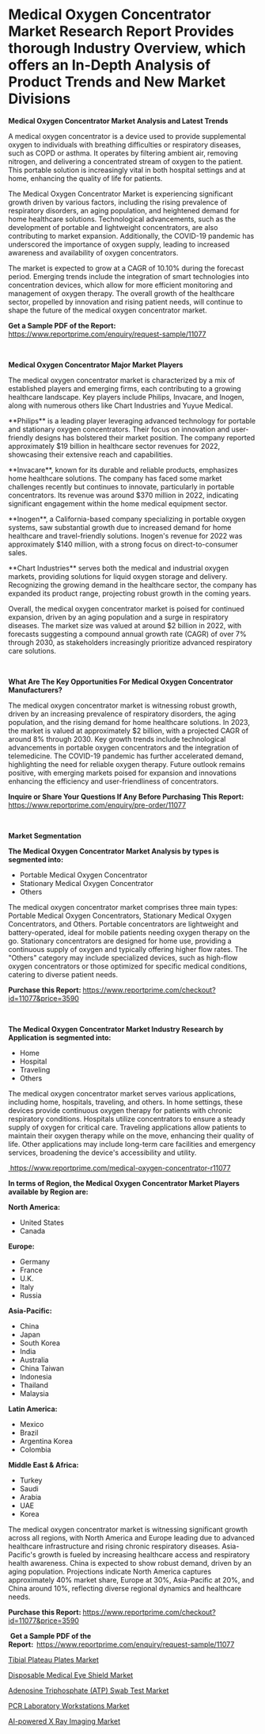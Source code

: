 <p><h1>Medical Oxygen Concentrator Market Research Report Provides thorough Industry Overview, which offers an In-Depth Analysis of Product Trends and New Market Divisions</h1></p><p><strong>Medical Oxygen Concentrator Market Analysis and Latest Trends</strong></p>
<p><p>A medical oxygen concentrator is a device used to provide supplemental oxygen to individuals with breathing difficulties or respiratory diseases, such as COPD or asthma. It operates by filtering ambient air, removing nitrogen, and delivering a concentrated stream of oxygen to the patient. This portable solution is increasingly vital in both hospital settings and at home, enhancing the quality of life for patients.</p><p>The Medical Oxygen Concentrator Market is experiencing significant growth driven by various factors, including the rising prevalence of respiratory disorders, an aging population, and heightened demand for home healthcare solutions. Technological advancements, such as the development of portable and lightweight concentrators, are also contributing to market expansion. Additionally, the COVID-19 pandemic has underscored the importance of oxygen supply, leading to increased awareness and availability of oxygen concentrators.</p><p>The market is expected to grow at a CAGR of 10.10% during the forecast period. Emerging trends include the integration of smart technologies into concentration devices, which allow for more efficient monitoring and management of oxygen therapy. The overall growth of the healthcare sector, propelled by innovation and rising patient needs, will continue to shape the future of the medical oxygen concentrator market.</p></p>
<p><strong>Get a Sample PDF of the Report:&nbsp;</strong> <a href="https://www.reportprime.com/enquiry/request-sample/11077?utm_campaign=1088&utm_medium=2&utm_source=Github&utm_content=ia&utm_term=20032025&utm_id=medical-oxygen-concentrator">https://www.reportprime.com/enquiry/request-sample/11077</a></p>
<p>&nbsp;</p>
<p><strong>Medical Oxygen Concentrator Major Market Players</strong></p>
<p><p>The medical oxygen concentrator market is characterized by a mix of established players and emerging firms, each contributing to a growing healthcare landscape. Key players include Philips, Invacare, and Inogen, along with numerous others like Chart Industries and Yuyue Medical.</p><p>**Philips** is a leading player leveraging advanced technology for portable and stationary oxygen concentrators. Their focus on innovation and user-friendly designs has bolstered their market position. The company reported approximately $19 billion in healthcare sector revenues for 2022, showcasing their extensive reach and capabilities. </p><p>**Invacare**, known for its durable and reliable products, emphasizes home healthcare solutions. The company has faced some market challenges recently but continues to innovate, particularly in portable concentrators. Its revenue was around $370 million in 2022, indicating significant engagement within the home medical equipment sector.</p><p>**Inogen**, a California-based company specializing in portable oxygen systems, saw substantial growth due to increased demand for home healthcare and travel-friendly solutions. Inogen's revenue for 2022 was approximately $140 million, with a strong focus on direct-to-consumer sales.</p><p>**Chart Industries** serves both the medical and industrial oxygen markets, providing solutions for liquid oxygen storage and delivery. Recognizing the growing demand in the healthcare sector, the company has expanded its product range, projecting robust growth in the coming years.</p><p>Overall, the medical oxygen concentrator market is poised for continued expansion, driven by an aging population and a surge in respiratory diseases. The market size was valued at around $2 billion in 2022, with forecasts suggesting a compound annual growth rate (CAGR) of over 7% through 2030, as stakeholders increasingly prioritize advanced respiratory care solutions.</p></p>
<p>&nbsp;</p>
<p><strong>What Are The Key Opportunities For Medical Oxygen Concentrator Manufacturers?</strong></p>
<p><p>The medical oxygen concentrator market is witnessing robust growth, driven by an increasing prevalence of respiratory disorders, the aging population, and the rising demand for home healthcare solutions. In 2023, the market is valued at approximately $2 billion, with a projected CAGR of around 8% through 2030. Key growth trends include technological advancements in portable oxygen concentrators and the integration of telemedicine. The COVID-19 pandemic has further accelerated demand, highlighting the need for reliable oxygen therapy. Future outlook remains positive, with emerging markets poised for expansion and innovations enhancing the efficiency and user-friendliness of concentrators.</p></p>
<p><strong>Inquire or Share Your Questions If Any Before Purchasing This Report:</strong> <a href="https://www.reportprime.com/enquiry/pre-order/11077?utm_campaign=1088&utm_medium=2&utm_source=Github&utm_content=ia&utm_term=20032025&utm_id=medical-oxygen-concentrator">https://www.reportprime.com/enquiry/pre-order/11077</a></p>
<p>&nbsp;</p>
<p><strong>Market Segmentation</strong></p>
<p><strong>The Medical Oxygen Concentrator Market Analysis by types is segmented into:</strong></p>
<p><ul><li>Portable Medical Oxygen Concentrator</li><li>Stationary Medical Oxygen Concentrator</li><li>Others</li></ul></p>
<p><p>The medical oxygen concentrator market comprises three main types: Portable Medical Oxygen Concentrators, Stationary Medical Oxygen Concentrators, and Others. Portable concentrators are lightweight and battery-operated, ideal for mobile patients needing oxygen therapy on the go. Stationary concentrators are designed for home use, providing a continuous supply of oxygen and typically offering higher flow rates. The "Others" category may include specialized devices, such as high-flow oxygen concentrators or those optimized for specific medical conditions, catering to diverse patient needs.</p></p>
<p><strong>Purchase this Report:&nbsp;</strong><a href="https://www.reportprime.com/checkout?id=11077&price=3590&utm_campaign=1088&utm_medium=2&utm_source=Github&utm_content=ia&utm_term=20032025&utm_id=medical-oxygen-concentrator">https://www.reportprime.com/checkout?id=11077&price=3590</a></p>
<p>&nbsp;</p>
<p><strong>The Medical Oxygen Concentrator Market Industry Research by Application is segmented into:</strong></p>
<p><ul><li>Home</li><li>Hospital</li><li>Traveling</li><li>Others</li></ul></p>
<p><p>The medical oxygen concentrator market serves various applications, including home, hospitals, traveling, and others. In home settings, these devices provide continuous oxygen therapy for patients with chronic respiratory conditions. Hospitals utilize concentrators to ensure a steady supply of oxygen for critical care. Traveling applications allow patients to maintain their oxygen therapy while on the move, enhancing their quality of life. Other applications may include long-term care facilities and emergency services, broadening the device's accessibility and utility.</p></p>
<p><a href="https://www.reportprime.com/medical-oxygen-concentrator-r11077?utm_campaign=1088&utm_medium=2&utm_source=Github&utm_content=ia&utm_term=20032025&utm_id=medical-oxygen-concentrator">&nbsp;https://www.reportprime.com/medical-oxygen-concentrator-r11077</a></p>
<p><strong>In terms of Region, the Medical Oxygen Concentrator Market Players available by Region are:</strong></p>
<p>
    <p> <strong> North America: </strong>
        <ul>
            <li>United States</li>
            <li>Canada</li>
        </ul>
        </p> 
    <p> <strong> Europe: </strong>
        <ul>
            <li>Germany</li>
            <li>France</li>
            <li>U.K.</li>
            <li>Italy</li>
            <li>Russia</li>
        </ul>
        </p> 
    <p> <strong> Asia-Pacific: </strong>
        <ul>
            <li>China</li>
            <li>Japan</li>
            <li>South Korea</li>
            <li>India</li>
            <li>Australia</li>
            <li>China Taiwan</li>
            <li>Indonesia</li>
            <li>Thailand</li>
            <li>Malaysia</li>
        </ul>
        </p> 
    <p> <strong> Latin America: </strong>
        <ul>
            <li>Mexico</li>
            <li>Brazil</li>
            <li>Argentina Korea</li>
            <li>Colombia</li>
        </ul>
        </p> 
    <p> <strong> Middle East & Africa: </strong>
        <ul>
            <li>Turkey</li>
            <li>Saudi</li>
            <li>Arabia</li>
            <li>UAE</li>
            <li>Korea</li>
        </ul>
    </p>
    </p>
<p><p>The medical oxygen concentrator market is witnessing significant growth across all regions, with North America and Europe leading due to advanced healthcare infrastructure and rising chronic respiratory diseases. Asia-Pacific's growth is fueled by increasing healthcare access and respiratory health awareness. China is expected to show robust demand, driven by an aging population. Projections indicate North America captures approximately 40% market share, Europe at 30%, Asia-Pacific at 20%, and China around 10%, reflecting diverse regional dynamics and healthcare needs.</p></p>
<p><strong>Purchase this Report: </strong><a href="https://www.reportprime.com/checkout?id=11077&price=3590&utm_campaign=1088&utm_medium=2&utm_source=Github&utm_content=ia&utm_term=20032025&utm_id=medical-oxygen-concentrator">https://www.reportprime.com/checkout?id=11077&price=3590</a></p>
<p>&nbsp;<strong>Get a Sample PDF of the Report:&nbsp;&nbsp;</strong><a href="https://www.reportprime.com/enquiry/request-sample/11077?utm_campaign=1088&utm_medium=2&utm_source=Github&utm_content=ia&utm_term=20032025&utm_id=medical-oxygen-concentrator">https://www.reportprime.com/enquiry/request-sample/11077</a></p>
<p><strong></strong></p>
<p><p><a href="https://github.com/kumadenthela/Market-Research-Report-List-1/blob/main/tibial-plateau-plates-market.md?utm_campaign=1088&utm_medium=2&utm_source=Github&utm_content=ia&utm_term=20032025&utm_id=medical-oxygen-concentrator">Tibial Plateau Plates Market</a></p><p><a href="https://github.com/linnuripat/Market-Research-Report-List-1/blob/main/disposable-medical-eye-shield-market.md?utm_campaign=1088&utm_medium=2&utm_source=Github&utm_content=ia&utm_term=20032025&utm_id=medical-oxygen-concentrator">Disposable Medical Eye Shield Market</a></p><p><a href="https://github.com/ikokwuihepa/Market-Research-Report-List-1/blob/main/adenosine-triphosphate-atp-swab-test-market.md?utm_campaign=1088&utm_medium=2&utm_source=Github&utm_content=ia&utm_term=20032025&utm_id=medical-oxygen-concentrator">Adenosine Triphosphate (ATP) Swab Test Market</a></p><p><a href="https://github.com/vaeilabin/Market-Research-Report-List-1/blob/main/pcr-laboratory-workstations-market.md?utm_campaign=1088&utm_medium=2&utm_source=Github&utm_content=ia&utm_term=20032025&utm_id=medical-oxygen-concentrator">PCR Laboratory Workstations Market</a></p><p><a href="https://github.com/bibzmuiko/Market-Research-Report-List-1/blob/main/ai-powered-x-ray-imaging-market.md?utm_campaign=1088&utm_medium=2&utm_source=Github&utm_content=ia&utm_term=20032025&utm_id=medical-oxygen-concentrator">AI-powered X Ray Imaging Market</a></p></p>